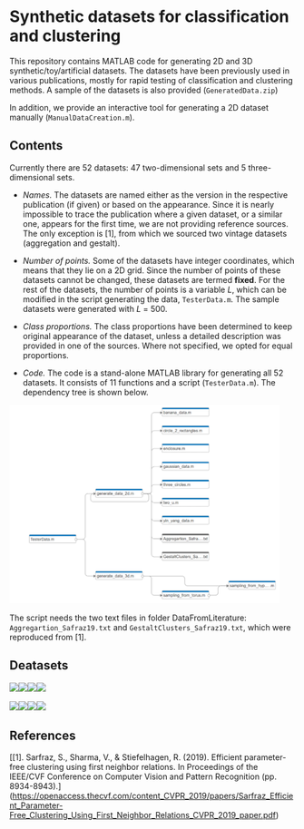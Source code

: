 # Synthetic datasets for classification and clustering

This repository contains MATLAB code for generating 2D and 3D synthetic/toy/artificial datasets. The datasets have been previously used in various publications, mostly for rapid testing of classification and clustering methods. A sample of the datasets is also provided (`GeneratedData.zip`)

In addition, we provide an interactive tool for generating a 2D dataset manually (`ManualDataCreation.m`).

## Contents

Currently there are 52 datasets: 47 two-dimensional sets and 5 three-dimensional sets. 

- _Names._ The datasets are named either as the version in the respective publication (if given) or based on the appearance. Since it is nearly impossible to trace the publication where a given dataset, or a similar one, appears for the first time, we are not providing reference sources. The only exception is [1], from which we sourced two vintage datasets (aggregation and gestalt). 

- _Number of points._ Some of the datasets have integer coordinates, which means that they lie on a 2D grid. Since the number of points of these datasets cannot be changed, these datasets are termed **fixed**. For the rest of the datasets, the number of points is a variable _L_, which can be modified in the script generating the data, `TesterData.m`. The sample datasets were generated with _L_ = 500.

- _Class proportions._
The class proportions have been determined to keep original appearance of the dataset, unless a detailed description was provided in one of the sources. Where not specified, we opted for equal proportions.

- _Code._ The code is a stand-alone MATLAB library for generating all 52 datasets. It consists of 11 functions and a script (`TesterData.m`). The dependency tree is shown below.

<img height="350" src="Dependencies.png" />

The script needs the two text files in folder DataFromLiterature: 
`Aggregartion_Safraz19.txt` and `GestaltClusters_Safraz19.txt`,
which were reproduced from [1].



## Deatasets

<img height="150" src="'aggregation'.png" /><img height="150" src="'aligned_bananas'.png" /><img height="150" src="'arcs'.png" /><img height="150" src="'balls_and_baguettes'.png" />

<img height="150" src="'aggregation'.png" /><img height="150" src="'aligned_bananas'.png" /><img height="150" src="'arcs'.png" /><img height="150" src="'balls_and_baguettes'.png" />


## References

[[1]. Sarfraz, S., Sharma, V., & Stiefelhagen, R. (2019). Efficient parameter-free clustering using first neighbor relations. In Proceedings of the IEEE/CVF Conference on Computer Vision and Pattern Recognition (pp. 8934-8943).] (https://openaccess.thecvf.com/content_CVPR_2019/papers/Sarfraz_Efficient_Parameter-Free_Clustering_Using_First_Neighbor_Relations_CVPR_2019_paper.pdf)

